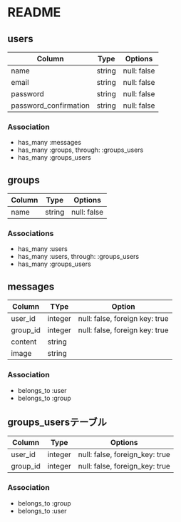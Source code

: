 # README

## users

|Column|Type|Options|
|------|----|-------|
|name|string|null: false|
|email|string|null: false|
|password|string|null: false|
|password_confirmation|string|null: false|

### Association
- has_many :messages
- has_many :groups, through: :groups_users
- has_many :groups_users

## groups

|Column|Type|Options|
|------|----|-------|
|name|string|null: false|


### Associations
- has_many :users
- has_many :users, through: :groups_users
- has_many :groups_users

## messages

|Column|TYpe|Option|
|------|----|------|
|user_id|integer|null: false, foreign key: true|
|group_id|integer|null: false, foreign key: true|
|content|string||
|image|string||


### Association
- belongs_to :user
- belongs_to :group


## groups_usersテーブル

|Column|Type|Options|
|------|----|-------|
|user_id|integer|null: false, foreign_key: true|
|group_id|integer|null: false, foreign_key: true|

### Association
- belongs_to :group
- belongs_to :user